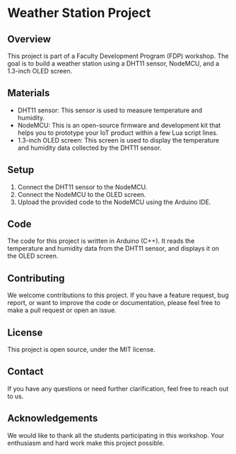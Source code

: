 # Weather Station Project

## Overview
This project is part of a Faculty Development Program (FDP) workshop. The goal is to build a weather station using a DHT11 sensor, NodeMCU, and a 1.3-inch OLED screen.

## Materials
- DHT11 sensor: This sensor is used to measure temperature and humidity.
- NodeMCU: This is an open-source firmware and development kit that helps you to prototype your IoT product within a few Lua script lines.
- 1.3-inch OLED screen: This screen is used to display the temperature and humidity data collected by the DHT11 sensor.

## Setup
1. Connect the DHT11 sensor to the NodeMCU.
2. Connect the NodeMCU to the OLED screen.
3. Upload the provided code to the NodeMCU using the Arduino IDE.

## Code
The code for this project is written in Arduino (C++). It reads the temperature and humidity data from the DHT11 sensor, and displays it on the OLED screen.

## Contributing
We welcome contributions to this project. If you have a feature request, bug report, or want to improve the code or documentation, please feel free to make a pull request or open an issue.

## License
This project is open source, under the MIT license.

## Contact
If you have any questions or need further clarification, feel free to reach out to us.

## Acknowledgements
We would like to thank all the students participating in this workshop. Your enthusiasm and hard work make this project possible.
